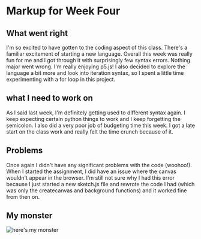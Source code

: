 

# Markup for Week Four

## What went right

I'm so excited to have gotten to the coding aspect of this class. There's a familiar excitement of starting a new language.
Overall this week was really fun for me and I got through it with surprisingly few syntax errors. Nothing major went wrong.
I'm really enjoying p5.js! I also decided to explore the language a bit more and look into iteration syntax, so I spent a little time experimenting with a for loop in this project.

## what I need to work on

As I said last week, I'm definitely getting used to different syntax again. I keep expecting certain python things to work and I keep forgetting the semicolon. I also did a very poor job of budgeting time this week. I got a late start on the class work and really felt the time crunch because of it.

## Problems
Once again I didn't have any significant problems with the code (woohoo!). When I started the assignment, I did have an issue where the canvas wouldn't appear in the browser. I'm still not sure why I had this error because I just started a new sketch.js file and rewrote the code I had (which was only the createcanvas and background functions) and it worked fine from then on.

## My monster

![here's my monster](dragon.JPG)
